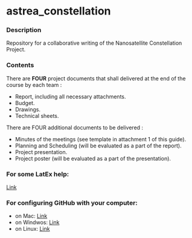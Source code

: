 # astrea_constellation

### Description

Repository for a collaborative writing of the Nanosatellite Constellation Project. 

### Contents

There are **FOUR** project documents that shall delivered at the end of the course by each team :

* Report, including all necessary attachments.
* Budget.
* Drawings.
* Technical sheets.

There are FOUR additional documents to be delivered :
* Minutes of the meetings (see template in attachment 1 of this guide).
* Planning and Scheduling (will be evaluated as a part of the report).
* Project presentation.
* Project poster (will be evaluated as a part of the presentation). 

### For some LatEx help: 
[Link](https://en.wikibooks.org/wiki/LaTeX)

### For configuring GitHub with your computer:
* on Mac: [Link](http://latextrack.sourceforge.net/github-tutorial/github-tutorial.pdf)
* on Windwos: [Link](http://www.app-softwarefactory.com/tutorial-de-introduccion-a-git-y-github-en-windows/)
* on Linux: [Link](https://www.linux.com/learn/beginning-git-and-github-linux-users)





